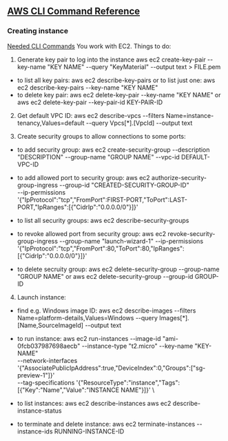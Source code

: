 ## [AWS CLI Command Reference](https://awscli.amazonaws.com/v2/documentation/api/latest/index.html)

### Creating instance
[Needed CLI Commands](https://awscli.amazonaws.com/v2/documentation/api/latest/reference/ec2/index.html)
You work with EC2.
Things to do:
1. Generate key pair to log into the instance
aws ec2 create-key-pair --key-name "KEY NAME" --query "KeyMaterial" --output text > FILE.pem
- to list all key pairs:
aws ec2 describe-key-pairs
or to list just one:
aws ec2 describe-key-pairs --key-name "KEY NAME"
- to delete key pair:
aws ec2 delete-key-pair --key-name "KEY NAME"
or
aws ec2 delete-key-pair --key-pair-id KEY-PAIR-ID

2. Get default VPC ID:
aws ec2 describe-vpcs --filters Name=instance-tenancy,Values=default --query Vpcs[*].[VpcId] --output text

3. Create security groups to allow connections to some ports:
- to add security group:
aws ec2 create-security-group --description "DESCRIPTION" --group-name "GROUP NAME" --vpc-id DEFAULT-VPC-ID

- to add allowed port to security group:
aws ec2 authorize-security-group-ingress --group-id "CREATED-SECURITY-GROUP-ID" \
    --ip-permissions \
    '{"IpProtocol":"tcp","FromPort":FIRST-PORT,"ToPort":LAST-PORT,"IpRanges":[{"CidrIp":"0.0.0.0/0"}]}'

- to list all security groups:
aws ec2 describe-security-groups

- to revoke allowed port from security group:
aws ec2 revoke-security-group-ingress --group-name "launch-wizard-1" --ip-permissions '{"IpProtocol":"tcp","FromPort":80,"ToPort":80,"IpRanges":[{"CidrIp":"0.0.0.0/0"}]}'

- to delete secruity group:
aws ec2 delete-security-group --group-name "GROUP NAME"
or
aws ec2 delete-security-group --group-id GROUP-ID

4. Launch instance:
- find e.g. Windows image ID:
aws ec2 describe-images --filters Name=platform-details,Values=Windows --query Images[*].[Name,SourceImageId] --output text

- to run instance:
aws ec2 run-instances --image-id "ami-0fcb037987698aecb" --instance-type "t2.micro" --key-name "KEY-NAME" \
    --network-interfaces '{"AssociatePublicIpAddress":true,"DeviceIndex":0,"Groups":["sg-preview-1"]}' \
    --tag-specifications '{"ResourceType":"instance","Tags":[{"Key":"Name","Value":"INSTANCE NAME"}]}' \

- to list instances:
aws ec2 describe-instances
aws ec2 describe-instance-status

- to terminate and delete instance:
aws ec2 terminate-instances --instance-ids RUNNING-INSTANCE-ID

